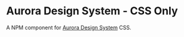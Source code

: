 # Aurora Design System - CSS Only

A NPM component for [Aurora Design System](https://design.gccollab.ca/) CSS.
